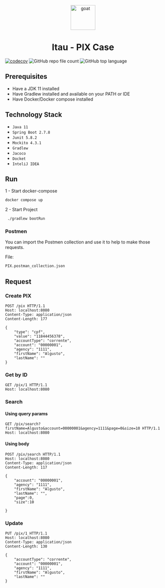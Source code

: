 <div align="center">
<a href="https://www.emojione.com/emoji/1f410">
  <img
    height="80"
    width="80"
    alt="goat"
    src="https://upload.wikimedia.org/wikipedia/commons/8/8a/Banco_Ita%C3%BA_logo.svg"
  />
</a>
<h1>Itau - PIX Case</h1>
</div>



[![codecov](https://codecov.io/gh/greijal/pix/branch/master/graph/badge.svg?token=J9ABG5PDA1)](https://codecov.io/gh/greijal/pix) 
![GitHub repo file count](https://img.shields.io/github/directory-file-count/greijal/pix)
![GitHub top language](https://img.shields.io/github/languages/top/greijal/pix)

## Prerequisites

* Have a JDK 11 installed
* Have Gradlew installed and available on your PATH or IDE
* Have Docker/Docker compose installed


## Technology Stack

- ``Java 11``
- ``Spring Boot 2.7.8``
- ``Junit 5.8.2``
- ``Mockito 4.3.1``
- ``Gradlew``
- ``Jacoco``
- ``Docket``
- ``InteliJ IDEA``

## Run
 1 - Start docker-compose 
 
```bash
docker compose up
```
2 -  Start Project
```bash
 ./gradlew bootRun
 ```

### Postmen 
 You can import the Postmen collection and use it to help to make those requests. 
 
 File:
 ```bash
 PIX.postman_collection.json
```
 

## Request
### Create PIX 

```http
POST /pix HTTP/1.1
Host: localhost:8080
Content-Type: application/json
Content-Length: 177

{
    "type": "cpf",
    "value": "11844456378",
    "accountType": "corrente",
    "account": "00000001",
    "agency": "1111",
    "firstName": "Algusto",
    "lastName": ""
}
```

### Get by ID 
```http
GET /pix/1 HTTP/1.1
Host: localhost:8080
```

### Search 
#### Using query params 
```http
GET /pix/search?firstName=Algusto&account=00000001&agency=1111&page=0&size=10 HTTP/1.1
Host: localhost:8080
```

#### Using body
```http
POST /pix/search HTTP/1.1
Host: localhost:8080
Content-Type: application/json
Content-Length: 117

{
    "account": "00000001",
    "agency": "1111",
    "firstName": "Algusto",
    "lastName": "",
    "page":0,
    "size":10

}
```

### Update 

```http
PUT /pix/1 HTTP/1.1
Host: localhost:8080
Content-Type: application/json
Content-Length: 130

{
    "accountType": "corrente",
    "account": "00000001",
    "agency": "1111",
    "firstName": "Algusto",
    "lastName": ""
}
``` 
